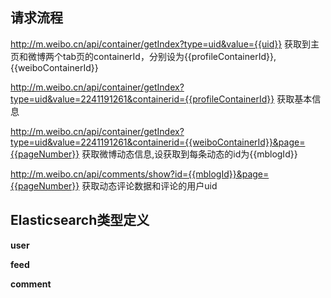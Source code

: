 ## 请求流程
http://m.weibo.cn/api/container/getIndex?type=uid&value={{uid}}
获取到主页和微博两个tab页的containerId，分别设为{{profileContainerId}},{{weiboContainerId}}

http://m.weibo.cn/api/container/getIndex?type=uid&value=2241191261&containerid={{profileContainerId}}
获取基本信息

http://m.weibo.cn/api/container/getIndex?type=uid&value=2241191261&containerid={{weiboContainerId}}&page={{pageNumber}}
获取微博动态信息,设获取到每条动态的id为{{mblogId}}

http://m.weibo.cn/api/comments/show?id={{mblogId}}&page={{pageNumber}}
获取动态评论数据和评论的用户uid


## Elasticsearch类型定义
**user**

**feed**

**comment**

